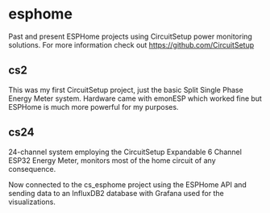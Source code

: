 # esphome
Past and present ESPHome projects using CircuitSetup power monitoring solutions.  For more information check out https://github.com/CircuitSetup

## cs2
This was my first CircuitSetup project, just the basic Split Single Phase Energy Meter system.  Hardware came with emonESP which worked fine but ESPHome is much more powerful for my purposes.

## cs24
24-channel system employing the CircuitSetup Expandable 6 Channel ESP32 Energy Meter, monitors most of the home circuit of any consequence.

Now connected to the cs_esphome project using the ESPHome API and sending data to an InfluxDB2 database with Grafana used for the visualizations.
